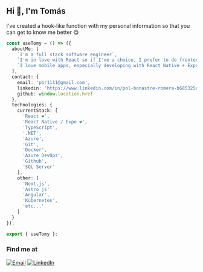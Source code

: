 ## Hi 👋, I'm Tomás

I've created a hook-like function with my personal information so that you can get to know me better 😋

```ts
const useTomy = () => ({
  aboutMe: [
    `I'm a full stack software engineer`,
    `I'm in love with React so if I've a choice, I prefer to do frontend development`,
    `I love mobile apps, especially developing with React Native + Expo.`
  ],
  contact: {
    email: 'pbr1111@gmail.com',
    linkedin: 'https://www.linkedin.com/in/pol-bonastre-romera-b685325a/',
    github: window.location.href
  },
  technologies: {
    currentStack: [
      'React ❤',
      'React Native / Expo ❤',
      'TypeScript',
      '.NET',
      'Azure',
      'Git',
      'Docker',
      'Azure DevOps',
      'Github', 
      'SQL Server'
    ],
    other: [
      'Next.js',
      'Astro js'
      'Angular',
      'Kubernetes',
      'etc...'
    ]
  }
});

export { useTomy };
```

### Find me at

[![Email](https://img.shields.io/badge/gmail-%23D14836.svg?&style=for-the-badge&logo=gmail&logoColor=white)](mailto:tomini18@hotmail.com)
[![LinkedIn](https://img.shields.io/badge/linkedin-%230077B5.svg?&style=for-the-badge&logo=linkedin&logoColor=white)](https://www.linkedin.com/in/tomas-teston/)
